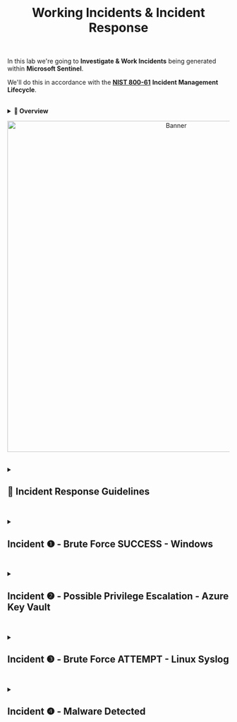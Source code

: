 <br>

<h1 align="center">Working Incidents & Incident Response</h1>

<br>

In this lab we're going to **Investigate & Work Incidents** being generated within **Microsoft Sentinel**.

We'll do this in accordance with the [**NIST 800-61**](https://nvlpubs.nist.gov/nistpubs/specialpublications/nist.sp.800-61r2.pdf) **Incident Management Lifecycle**.

<br>

  <details close> 
  
**<summary> 📌 Overview</summary>**

We'll practice **Incident Response**.

We can see that we have accumulated a decent number of **Incidents** over the last 24 Hours:

<br>

![azure portal](https://github.com/user-attachments/assets/9c1cce53-082a-4c9e-b6d5-7da25a14a9d7)

<br>

So we’re going to take our time and work our way through some of these ➜ as if we’re working in a real **SOC Environment**.

As previously mentioned ➜ we'll practice the **NIST 800-61 Incident Management Lifecycle**.

💡 In reality ➜ every Organization practices **Incident Response** a little differently than one another.

<br>

We won’t be using here the “absolute best way” to do **Incident Response** ➜ but we’ll be adhering to the **NIST 800-61 Lifecycle** of:

**1️⃣ Preparation**

**2️⃣ Detection & Analysis**

**3️⃣	Containment, Eradication & Recovery**

**4️⃣	Post-Incident Activity**

  </details>

<p align="center">
<img width="750" src="https://github.com/user-attachments/assets/66745d60-fc59-406b-9955-b371304e4d98" alt="Banner"/>

<br>

<br>

<details close>   
<summary> <h2>📝 Incident Response Guidelines</h2> </summary>
<br>

### Step 1️⃣ ➜ Preparation

<br>

We've completed this step already by:

- Setting Up **Logging** for all of our Resources.

- **Ingesting all of the Logs** into the **Log Analytics Workspace**.

- Configuring **Microsoft Sentinel** & **Alert Rules**.

<br>

<h2></h2>

<br>

### Step 2️⃣ ➜ Detection & Analysis

<br>

>   <details close> 
>   
> **<summary> 💡 Context</summary>**
> 
> This phase gets kicked off when someone notices some kind of **Anomaly in the System**.
> 
> In our case we configured a bunch of Alerts ➜ and the fact that an **Incident was Created** ➜ is the beggining of our **Detection Phase**.
> 
>   </details>

<br>

|                   | **Action**                                 |
| ------------------------------ | ------------------------------------------ |
| 1              | Set the **Severity**, the **Status** & the **Owner** of the Incident. |
| 2                | **View Full Details**.                |
| 3     | Observe the **Activity Log** (for the History of the Incident).                    |
| 4  | Observe the **Entities** & **Incident Timeline**.                    |
| 5  | **Investigate the Incident** and continue trying to **Determine the Scope**.                   |
| 6  | **Inspect the Entities** and see if there are any **Related Events**.                   |
| 7  | **Determine Legitimacy** of the Incident.                    |
| 8  | If **True Positive** ➜ Continue | If **False Positive** ➜ Close it out.                   |

<br>

<h2></h2>

<br>

### Step 3️⃣ ➜ Containment, Eradication & Recovery

We'll use this simple [**Incident Response PlayBook**](https://docs.google.com/document/d/1Cua7Kz3Y0OZuPUS0-Q1H7jbwGbYeDq1WISIHrdRk-MY/edit#heading=h.85wjqnr3yu96) to **Remediate the Incidents**.

<br>

>   <details close> 
>   
> **<summary> 💬</summary>**
> 
> We can think of a **Playbook** as an **SOP (Standard Operating Procedure)** for when a certain Incident happens.
> 
> In general, every Organization has different Playbooks.
> 
> There’s actually a Playbook functionality built into **Azure** ➜ but we’re trying not to use those automated tools in these labs.
> 
> This is because we want to get a better sense of the “Methodologies” behind **Incident Response**.
> 
> Instead of just trying to learn tools that are specific to Azure, for example.
> 
> The goal here it to get some practice on how someone would **Respond to Incidents in a Real SOC Environment**.
> 
>   </details>

<br>

<h2></h2>

<br>

### Step 4️⃣ ➜ Post-Incident Activity

- Document Findings.

- Close out the Incident in Sentinel.

<br>

  </details>

<h2></h2>

<details close> 
<summary> <h2>Incident ❶ - Brute Force SUCCESS - Windows</h2> </summary>
<br>

> <details close> 
>   
> **<summary> 💡 </summary>**
> 
> This Incident gets triggered when Sentinel detects a **Successful Login after Multiple Failed Attempts**.
> 
> It indicates that a **Brute Force Attack was Successfully Conducted**.
> 
>   </details>

<br>

## Incident Description

<br>

➡️ This Incident involves observation of potential **Brute Force Attempts against a Windows VM**.

<br>

![azure portal](https://github.com/user-attachments/assets/9c1cce53-082a-4c9e-b6d5-7da25a14a9d7)

<br>

<br>

## Initial Response Actions

- Verify the Authenticity of the Alert or Report.

- Immediately Isolate the Machine and Change the Password of the affected User.

- Identify the Origin of the Attacks and determine if they are attacking or involved with anything else.

- Determine How and When the attack occurred.

  - Are the NSGs not being locked down? If so ➜ check other NSGs.

- Assess the Potential Impact of the Incident.

  - What Type of Account was it?
  - What Permissions did it have?

<br>

<br>

## Detection & Analysis

<details close> 
<summary> <h3>🎯 Step-by-Step</h3> </summary>

<br>
  
**1️⃣** Set the **Severity**, the **Status** & the **Owner** of the Incident:

<br>

![azure portal](https://github.com/user-attachments/assets/014f7990-1462-435d-814c-b637a0cc8fe1)

<br>

<h2></h2>

<br>

**2️⃣** **View Full Details**

<br>

![azure portal](https://github.com/user-attachments/assets/85192897-8e6b-4373-9056-1119fd9bde61)

<br>

<h2></h2>

<br>

**3️⃣** Observe the **Activity Log**

<br>

**```Nothing to show here.```**

<br>

<h2></h2>

<br>

**4️⃣** Observe the **Entities** & **Incident Timeline**

<br>

![azure portal](https://github.com/user-attachments/assets/f3c2a5d6-044c-469d-b70a-c066fe2a29e3)

<br>

![azure portal](https://github.com/user-attachments/assets/f3c2a5d6-044c-469d-b70a-c066fe2a29e3)

<br>

<h2></h2>

<br>

**5️⃣** **Investigate the Incident** and continue trying to **Determine the Scope**

<br>

![azure portal](https://github.com/user-attachments/assets/80a9eedd-d292-448f-b591-33c19b0a5936)

<br>

![azure portal](https://github.com/user-attachments/assets/7a073b8d-b577-43b8-885f-7cb587d152e1)

<br>

<h2></h2>

<br>

**6️⃣** **Inspect the Entities** and see if there are any **Related Events**

<br>

The Entity is involved with other **Brute Force Attempts** during the same period.

<br>

![azure portal](https://github.com/user-attachments/assets/e3e70d17-02be-40d5-9832-6c8dc61f05ff)

<br>

![azure portal](https://github.com/user-attachments/assets/e3e70d17-02be-40d5-9832-6c8dc61f05ff)

<br>

<h2></h2>

<br>

**7️⃣** **Determine Legitimacy** of the Incident

<br>

![azure portal](https://github.com/user-attachments/assets/e3e70d17-02be-40d5-9832-6c8dc61f05ff)

<br>

Determined to be ➜ a **Legitimate Incident** ✅

<br>

<h2></h2>

<br>

**8️⃣** If **True Positive** ➜ Continue | If **False Positive** ➜ Close it out

<br>

Determined to be ➜ a **False Positive** ❌

⚠️ From the **Investigation** ➜ you can see that the **Attacker / Entity** ```186.96.10.36``` is also involved in **4 other Brute Force Attempt Instances**.

<br>

  </details>

<br>

<br>

## Containment, Eradication & Recovery

<br>

We will address this later ➜ in the **Environment Hardening Section**.

Despite that ➜ I'm including the steps here for reference from the **Incident Response Playbook**:

<br>

➡️ **Lock down the NSG** assigned to that VM / Subnet ➜ either **Entirely** or to **Only Allow Necessary Traffic**.

➡️ **Reset** the affected **User’s Password**.

➡️ **Enable MFA**

<br>

<br>

## Post-Incident Activity

<br>

**Document Findings** & **Close out the Incident** in Microsoft Sentinel:

✅ Closing out Incident as **False-Positive** ➜ but we'll start the processes for Hardening the NSGs.

<br>

<details close> 
  
**<summary> Close The Incident</summary>**

<br>

We'll go back to **Microsoft Sentinel** to change the **Status** of the Incident to ☑️ **Closed**:

<br>

![azure portal](https://github.com/user-attachments/assets/e3e70d17-02be-40d5-9832-6c8dc61f05ff)

<br>

In the **"Comment"** section we'll paste the **Incident Notes** we took throughout this whole **Incident Response Process**:

<br>

![azure portal](https://github.com/user-attachments/assets/e3e70d17-02be-40d5-9832-6c8dc61f05ff)

<br>

![azure portal](https://github.com/user-attachments/assets/e3e70d17-02be-40d5-9832-6c8dc61f05ff)

<br>

  </details>

<br>

<details close> 
  
**<summary> Lockdown the NSG</summary>**

<br>

Back in the **Azure Portal** ➜ we'll go to our ```windows-vm``` ➜ and click on the **Networking** blade:

<br>

![azure portal](https://github.com/user-attachments/assets/e3e70d17-02be-40d5-9832-6c8dc61f05ff)

<br>

Then inside of the Windows VM's **NSG** ➜ we'll Edit the existent **Inbound Security Rule**:

<br>

![azure portal](https://github.com/user-attachments/assets/e3e70d17-02be-40d5-9832-6c8dc61f05ff)

<br>

We'll Edit it so that we only **Allow Inbound Traffic** from our own **IP Address**:

<br>

![azure portal](https://github.com/user-attachments/assets/e3e70d17-02be-40d5-9832-6c8dc61f05ff)

<br>

We're also going to delete the existent **RDP Rule** ➜ that **Allows anyone to RDP into our VM** ➜ which we don't want:

<br>

![azure portal](https://github.com/user-attachments/assets/e3e70d17-02be-40d5-9832-6c8dc61f05ff)

<br>

  </details>

<br>

  </details>

<h2></h2>

<details close> 
<summary> <h2>Incident ❷ - Possible Privilege Escalation - Azure Key Vault</h2> </summary>
<br>

> <details close> 
>   
> **<summary> 💡 </summary>**
> 
> This Incident gets triggered when Sentinel detects **Unusual or Unauthorized Access to Critical Credentials in Azure Key Vault**.
> 
> For example ➜ when someone unauthorized **Reads an Important Password** from our Entreprise Password Manager (AKA **Azure Key Vault**).
> 
>   </details>

<br>

## Incident Description

<br>

➡️ This Incident involves the unexpected reading of a critical **Secret** from the organization's **Key Vault**.

<br>

![azure portal](https://github.com/user-attachments/assets/6dc6cf54-b40b-47f0-854b-8fbd32c7712b)

<br>

<br>

## Initial Response Actions

- Verify the Authenticity of the Alert or Report.

- Identify the Secret that was read and the User or Application that read it.

- Determine How and When the Secret was read.

- Assess the Potential Impact of the Incident.

<br>

<br>

## Detection & Analysis

<details close> 
<summary> <h3>🎯 Step-by-Step</h3> </summary>

<br>
  
**1️⃣** Set the **Severity**, the **Status** & the **Owner** of the Incident:

<br>

![azure portal](https://github.com/user-attachments/assets/6dc6cf54-b40b-47f0-854b-8fbd32c7712b)

<br>

<h2></h2>

<br>

**2️⃣** **View Full Details**

<br>

![azure portal](https://github.com/user-attachments/assets/780dbef7-c579-4fd1-ae9d-7006e0d2ab53)

<br>

<h2></h2>

<br>

**3️⃣** Observe the **Activity Log**

<br>

**```Nothing to show here.```**

<br>

<h2></h2>

<br>

**4️⃣** Observe the **Entities** & **Incident Timeline**

<br>

![azure portal](https://github.com/user-attachments/assets/a5cba627-578f-4911-8a6f-400a9f48ad42)

<br>

<h2></h2>

<br>

**5️⃣** **Investigate the Incident** and continue trying to **Determine the Scope**

<br>

![azure portal](https://github.com/user-attachments/assets/7f13ccd1-e0d0-4857-90eb-c530ed56c491)

<br>

<h2></h2>

<br>

**6️⃣** **Inspect the Entities** and see if there are any **Related Events**

<br>

![azure portal](https://github.com/user-attachments/assets/4b6f5d37-159f-4bbb-9bee-5b0e973b02b0)

<br>

<h2></h2>

<br>

**7️⃣** **Determine Legitimacy** of the Incident

<br>

Determined **NOT** to be a **Legitimate Incident** ❌

<br>

<h2></h2>

<br>

**8️⃣** If **True Positive** ➜ Continue | If **False Positive** ➜ Close it out

<br>

Determined to be ➜ a **False Positive** ❌

<br>

  </details>

<br>

<br>

## Containment, Eradication & Recovery

<br>

➡️ None.

This was me **Viewing Key Vault Secrets** ➜ I'm authorized to do this.

I don't think there is anything wrong with the **Rule Logic** here ➜ just happened to be a **Legitimate & Authorized Incident-Generating Event**.

<br>

<br>

## Post-Incident Activity

<br>

**Document Findings** & **Close out the Incident** in Microsoft Sentinel:

✅ Closing out Incident as **False-Positive** ❌

<br>

<details close> 
  
**<summary> Close The Incident</summary>**

<br>

We'll go back to **Microsoft Sentinel** to change the **Status** of the Incident to ☑️ **Closed**:

<br>

![azure portal](https://github.com/user-attachments/assets/e3e70d17-02be-40d5-9832-6c8dc61f05ff)

<br>

In the **"Comment"** section we'll paste the **Incident Notes** we took throughout this **Incident Response Lifecycle**:

<br>

![azure portal](https://github.com/user-attachments/assets/e3e70d17-02be-40d5-9832-6c8dc61f05ff)

<br>

![azure portal](https://github.com/user-attachments/assets/e3e70d17-02be-40d5-9832-6c8dc61f05ff)

<br>

  </details>

<br>

  </details>

<h2></h2>

<details close> 
<summary> <h2>Incident ❸ - Brute Force ATTEMPT - Linux Syslog</h2> </summary>
<br>

> <details close> 
>   
> **<summary> 💡 </summary>**
> 
> This Incident in Microsoft Sentinel is Triggered when a **Brute Force Attack Successfully Gains Access to a Linux System**.
> 
> This means an **Unauthorized User has Guessed the Correct Password** after Multiple Attempts, as recorded in the **Linux Syslog**.
> 
>   </details>

<br>

## Incident Description

<br>

➡️ This Incident involves Observation of potential **Brute Force Attempts against a Linux Virtual Machine**.

<br>

![azure portal](https://github.com/user-attachments/assets/7453979b-1468-41fe-ab5e-54b7626b59aa)

<br>

<br>

## Initial Response Actions

<br>

- Verify the Authenticity of the Alert or Report.

- Immediately Isolate the Machine & Change the Password of the Affected User.

- Identify the Origin of the Attacks & Determine if they are Attacking or Involved with anything else.

- Determine How and When the Attack occurred.

  - Are the NSGs not being Locked Down? If so ➜ Check other NSGs.

- Assess the Potential Impact of the Incident.

  - What Type of Account was it? Permissions?

<br>

<br>

## Detection & Analysis

<details close> 
<summary> <h3>🎯 Step-by-Step</h3> </summary>

<br>
  
**1️⃣** Set the **Severity**, the **Status** & the **Owner** of the Incident:

<br>

![azure portal](https://github.com/user-attachments/assets/a78aa8c6-5ab7-4229-8d69-61f8c479dc28)

<br>

<h2></h2>

<br>

**2️⃣** **View Full Details**

<br>

![azure portal](https://github.com/user-attachments/assets/780dbef7-c579-4fd1-ae9d-7006e0d2ab53)

<br>

<h2></h2>

<br>

**3️⃣** Observe the **Activity Log**

<br>

**```Nothing to show here.```**

<br>

![azure portal](https://github.com/user-attachments/assets/a5cba627-578f-4911-8a6f-400a9f48ad42)

<br>

<h2></h2>

<br>

**4️⃣** Observe the **Entities** & **Incident Timeline**

<br>

![azure portal](https://github.com/user-attachments/assets/a5cba627-578f-4911-8a6f-400a9f48ad42)

<br>

<h2></h2>

<br>

**5️⃣** **Investigate the Incident** and continue trying to **Determine the Scope**

<br>

![azure portal](https://github.com/user-attachments/assets/a79b05a8-8c0a-4fec-b690-b96051203826)

<br>

![azure portal](https://github.com/user-attachments/assets/aeeb946b-3404-4f60-9a4d-1106374f07bc)

<br>

<h2></h2>

<br>

**6️⃣** **Inspect the Entities** and see if there are any **Related Events**.

<br>

![azure portal](https://github.com/user-attachments/assets/c3cbf772-7e0b-4ad2-967e-9c2b70924f57)

<br>

![azure portal](https://github.com/user-attachments/assets/478d9be9-7822-4b30-a9c5-cdfafcf5cb70)

<br>

<h2></h2>

<br>

**7️⃣** **Determine Legitimacy** of the Incident

<br>

Determined to be ➜ a **Legitimate Incident** ✅

<br>

![azure portal](https://github.com/user-attachments/assets/478d9be9-7822-4b30-a9c5-cdfafcf5cb70)

<br>

<h2></h2>

<br>

**8️⃣** If **True Positive** ➜ Continue | If **False Positive** ➜ Close it out

<br>

Determined to be ➜ a **True Positive** ✅

<br>


  </details>

<br>

<br>

## Containment, Eradication & Recovery

<br>

<details close> 
  
**<summary> ➡️ Lock down the NSG assigned to that VM / Subnet</summary>**

<br>

Inside the **Azure Portal** ➜ we'll go to our ```linux-vm``` ➜ and click on the **Networking** blade:

<br>

![azure portal](https://github.com/user-attachments/assets/e3e70d17-02be-40d5-9832-6c8dc61f05ff)

<br>

Then inside of the Linux VM's **NSG** ➜ we'll Delete the First 2 Existent **Custom Security Rules**:

<br>

![azure portal](https://github.com/user-attachments/assets/e3e70d17-02be-40d5-9832-6c8dc61f05ff)

<br>

We'll then **Add a New Inbound Security Rule** ➜ so that we only **Allow Inbound Traffic** from our own **IP Address**:

<br>

![azure portal](https://github.com/user-attachments/assets/e3e70d17-02be-40d5-9832-6c8dc61f05ff)

<br>

  </details>

<br>

<details close> 
  
**<summary> ➡️ Reset the Affected User’s Password</summary>**

<br>

We'll go to our Virtual Machine ```linux-vm``` ➜ and click on the **Reset password** blade:

<br>

![azure portal](https://github.com/user-attachments/assets/e3e70d17-02be-40d5-9832-6c8dc61f05ff)

<br>

Then we'll just **Reset the Password** of ```labuser``` to a Strong Password ➜ and click on 💾 **Update**

<br>

![azure portal](https://github.com/user-attachments/assets/e3e70d17-02be-40d5-9832-6c8dc61f05ff)

<br>

  </details>

<br>

➡️ **Enable MFA** ➜ *We'll do this in Subsequent Labs*.

<br>

<br>

## Post-Incident Activity

<br>

**Document Findings** & **Close out the Incident** in Microsoft Sentinel:

✅ Closing out Incident as **True Positive**

<br>

<details close> 
  
**<summary> Close The Incident</summary>**

<br>

We'll go back to **Microsoft Sentinel** to change the **Status** of the Incident to ☑️ **Closed**:

<br>

![azure portal](https://github.com/user-attachments/assets/e3e70d17-02be-40d5-9832-6c8dc61f05ff)

<br>

In the **"Comment"** section we'll paste the **Incident Notes** we took:

<br>

![azure portal](https://github.com/user-attachments/assets/e3e70d17-02be-40d5-9832-6c8dc61f05ff)

<br>

![azure portal](https://github.com/user-attachments/assets/e3e70d17-02be-40d5-9832-6c8dc61f05ff)

<br>

  </details>

<br>

  </details>

<h2></h2>

<details close> 
<summary> <h2>Incident ❹ - Malware Detected</h2> </summary>
<br>

> <details close> 
>   
> **<summary> 💡 </summary>**
> 
> A **Malware Detected Incident** indicates that a **Malicious Software** was identified on a System or Network.
> 
> This Incident get Triggered when Sentinel detects **Suspicious Files or Activities** matching known **Malware Patterns**.
> 
>   </details>

<br>

## Incident Description

<br>

➡️ This Incident involves **Malware being Detected** on a Workstation:
  
  - Potentially compromising the **Confidentiality**, **Integrity**, or **Availability** of the System and Data.

<br>

![azure portal](https://github.com/user-attachments/assets/7453979b-1468-41fe-ab5e-54b7626b59aa)

<br>

<br>

## Initial Response Actions

<br>

- Verify the Authenticity of the alert or report.

- Identify the Primary User Account of the System (if applicable).

- Notify any Affected Stakeholders ➜ such as Users or Customers (as appropriate) and provide them with guidance on:
  - How to Protect Themselves from Potential Harm.

- Run a Full System Scan ➜ using an up-to-date Antivirus Software to Identify and Remove the Malware.

- If the Malware cannot be Removed or is suspected to have caused Significant Damage:
  - Shut Down the Workstation and Disconnect it from the Network.


<br>

<br>

## Detection & Analysis

<details close> 
<summary> <h3>🎯 Step-by-Step</h3> </summary>

<br>
  
**1️⃣** Set the **Severity**, the **Status** & the **Owner** of the Incident:

<br>

![azure portal](https://github.com/user-attachments/assets/a78aa8c6-5ab7-4229-8d69-61f8c479dc28)

<br>

<h2></h2>

<br>

**2️⃣** **View Full Details**

<br>

![azure portal](https://github.com/user-attachments/assets/780dbef7-c579-4fd1-ae9d-7006e0d2ab53)

<br>

<h2></h2>

<br>

**3️⃣** Observe the **Activity Log**

<br>

![azure portal](https://github.com/user-attachments/assets/a5cba627-578f-4911-8a6f-400a9f48ad42)

<br>

<h2></h2>

<br>

**4️⃣** Observe the **Entities** & **Incident Timeline**

<br>

![azure portal](https://github.com/user-attachments/assets/a5cba627-578f-4911-8a6f-400a9f48ad42)

<br>

<h2></h2>

<br>

**5️⃣** **Investigate the Incident** and continue trying to **Determine the Scope**

<br>

![azure portal](https://github.com/user-attachments/assets/a79b05a8-8c0a-4fec-b690-b96051203826)

<br>

![azure portal](https://github.com/user-attachments/assets/aeeb946b-3404-4f60-9a4d-1106374f07bc)

<br>

<h2></h2>

<br>

**6️⃣** **Inspect the Entities** and see if there are any **Related Events**.

<br>

![azure portal](https://github.com/user-attachments/assets/c3cbf772-7e0b-4ad2-967e-9c2b70924f57)

<br>

![azure portal](https://github.com/user-attachments/assets/478d9be9-7822-4b30-a9c5-cdfafcf5cb70)

<br>

<h2></h2>

<br>

**7️⃣** **Determine Legitimacy** of the Incident

<br>

Determined to be ➜ a **Legitimate Incident** ✅

<br>

💡 Here is the **UPDATED Query** we used for **Detecting Malware**:

```commandline
// Malware Detection
Event
| where EventLog == "Microsoft-Windows-Windows Defender/Operational"
| where EventID == "1116" or EventID == "1117"
```
<br>

![azure portal](https://github.com/user-attachments/assets/478d9be9-7822-4b30-a9c5-cdfafcf5cb70)

<br>

All of these Alerts have **No Action necessary** ➜ it looks like they were Remediated:

```Microsoft Antimalware has taken action to protect this machine from malware or other pottentially unwanted Software```

<br>

<h2></h2>

<br>

**8️⃣** If **True Positive** ➜ Continue | If **False Positive** ➜ Close it out

<br>

✅ Determined to be ➜ a **False Positive** ❌

<br>

As far as **Malware** goes ➜ this Alert was a **False Positive** because it looks like the User was testing with **EICAR Files**.

💡 This is the **Query** we used to Identify what **Type of Malware was Detected**:

```commandline
SecurityAlert
| where AlertType == "AntimalwareActionTaken"
| where CompromisedEntity == "windows-vm"
| where RemediationSteps !has "No user action is necessary"
| where ExtendedProperties !has "EICAR"
```
<br>

![azure portal](https://github.com/user-attachments/assets/478d9be9-7822-4b30-a9c5-cdfafcf5cb70)

<br>

📝 Corroborated with User and User's Manager.

<br>

  </details>

<br>

<br>

## Containment, Eradication & Recovery

<br>

➡️ None:

We don't need to **Contain, Eradicate or Recover** anything ➜ because it's just an **EICAR File**.

<br>

<br>

## Post-Incident Activity

<br>

**Document Findings** & **Close out the Incident** in Microsoft Sentinel:

✅ Closing out Incident as **False Positive** ❌

<br>

<details close> 
  
**<summary> Close The Incident</summary>**

<br>

We'll go back to **Microsoft Sentinel** to change the **Status** of the Incident to ☑️ **Closed**.

- **Reason for Closing**: ```Benign Positive - Suspicious but expected```

<br>

![azure portal](https://github.com/user-attachments/assets/e3e70d17-02be-40d5-9832-6c8dc61f05ff)

<br>

In the **"Comment"** section we'll paste the **Incident Notes** we took:

<br>

![azure portal](https://github.com/user-attachments/assets/e3e70d17-02be-40d5-9832-6c8dc61f05ff)

<br>

![azure portal](https://github.com/user-attachments/assets/e3e70d17-02be-40d5-9832-6c8dc61f05ff)

<br>

  </details>

<br>

<h2></h2>

  </details>

<br>

<br>

<br>

<br>

<br>

<br>

<br>
  
<br>
